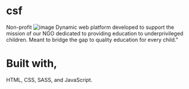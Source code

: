 # csf
Non-profit 
![image](https://github.com/jroycodes/csf/assets/97290886/4ca9c849-971a-4698-830d-cec74900d55f)
 Dynamic web platform developed to support the mission of our NGO dedicated to providing education to underprivileged children. Meant to bridge the gap to quality education for every child."
 # Built with, 
 HTML, CSS, SASS, and JavaScript.
